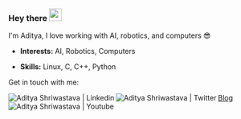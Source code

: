 ### Hey there <img src="https://media.giphy.com/media/hvRJCLFzcasrR4ia7z/giphy.gif" width="25px">

I'm Aditya, I love working with AI, robotics, and computers :sunglasses:

* **Interests:** AI, Robotics, Computers

* **Skills:** Linux, C, C++, Python

Get in touch with me:

<a href="https://www.linkedin.com/in/aditya-shriwastava-b07849143/">
  <img align="left" alt="Aditya Shriwastava | Linkedin" src="https://img.shields.io/badge/LinkedIn-0077B5?style=for-the-badge&logo=linkedin&logoColor=white" />
</a>

<a href="https://twitter.com/AdityaS04570638">
  <img align="left" alt="Aditya Shriwastava | Twitter" src="https://img.shields.io/badge/Twitter-1DA1F2?style=for-the-badge&logo=twitter&logoColor=white" />
</a>


<a href="https://www.youtube.com/channel/UCFpDGtX8lCK4O5mWY74GhTw">
  <img align="left" alt="Aditya Shriwastava | Youtube" src="https://img.shields.io/badge/YouTube-FF0000?style=for-the-badge&logo=youtube&logoColor=white" />
</a>

[Blog](https://aditya-shriwastava.github.io/)
